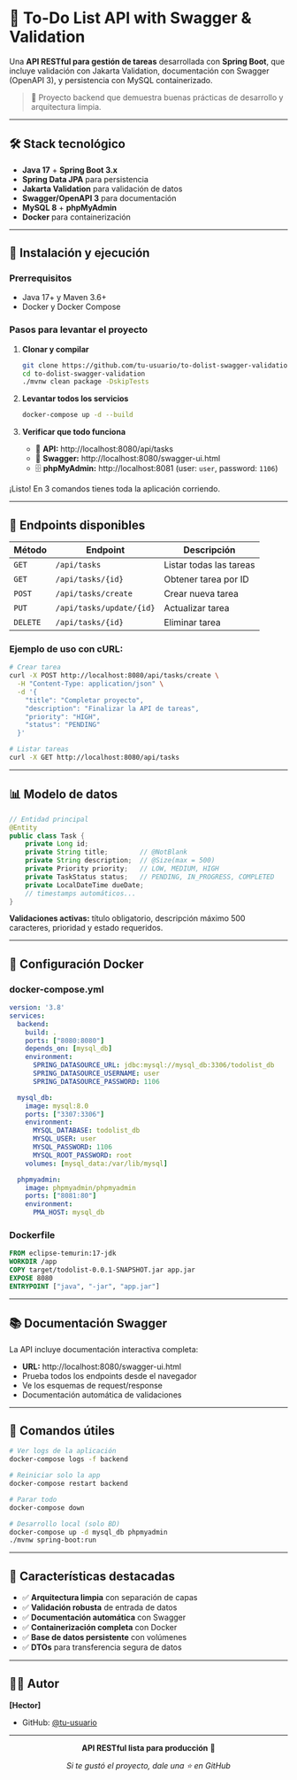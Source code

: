# 📝 To-Do List API with Swagger & Validation

Una **API RESTful para gestión de tareas** desarrollada con **Spring Boot**, que incluye validación con Jakarta Validation, documentación con Swagger (OpenAPI 3), y persistencia con MySQL containerizado.

> 🎯 Proyecto backend que demuestra buenas prácticas de desarrollo y arquitectura limpia.

---

## 🛠️ Stack tecnológico

- **Java 17** + **Spring Boot 3.x**
- **Spring Data JPA** para persistencia
- **Jakarta Validation** para validación de datos
- **Swagger/OpenAPI 3** para documentación
- **MySQL 8** + **phpMyAdmin**
- **Docker** para containerización

---

## 🚀 Instalación y ejecución

### Prerrequisitos
- Java 17+ y Maven 3.6+
- Docker y Docker Compose

### Pasos para levantar el proyecto

1. **Clonar y compilar**
   ```bash
   git clone https://github.com/tu-usuario/to-dolist-swagger-validation.git
   cd to-dolist-swagger-validation
   ./mvnw clean package -DskipTests
   ```

2. **Levantar todos los servicios**
   ```bash
   docker-compose up -d --build
   ```

3. **Verificar que todo funciona**
   - 🚀 **API:** http://localhost:8080/api/tasks
   - 📖 **Swagger:** http://localhost:8080/swagger-ui.html
   - 🗄️ **phpMyAdmin:** http://localhost:8081 (user: `user`, password: `1106`)

¡Listo! En 3 comandos tienes toda la aplicación corriendo.

---

## 🔗 Endpoints disponibles

| Método | Endpoint | Descripción |
|--------|----------|-------------|
| `GET` | `/api/tasks` | Listar todas las tareas |
| `GET` | `/api/tasks/{id}` | Obtener tarea por ID |
| `POST` | `/api/tasks/create` | Crear nueva tarea |
| `PUT` | `/api/tasks/update/{id}` | Actualizar tarea |
| `DELETE` | `/api/tasks/{id}` | Eliminar tarea |

### Ejemplo de uso con cURL:
```bash
# Crear tarea
curl -X POST http://localhost:8080/api/tasks/create \
  -H "Content-Type: application/json" \
  -d '{
    "title": "Completar proyecto",
    "description": "Finalizar la API de tareas",
    "priority": "HIGH",
    "status": "PENDING"
  }'

# Listar tareas
curl -X GET http://localhost:8080/api/tasks
```

---

## 📊 Modelo de datos

```java
// Entidad principal
@Entity
public class Task {
    private Long id;
    private String title;        // @NotBlank
    private String description;  // @Size(max = 500)
    private Priority priority;   // LOW, MEDIUM, HIGH
    private TaskStatus status;   // PENDING, IN_PROGRESS, COMPLETED
    private LocalDateTime dueDate;
    // timestamps automáticos...
}
```

**Validaciones activas:** título obligatorio, descripción máximo 500 caracteres, prioridad y estado requeridos.

---

## 🐳 Configuración Docker

### docker-compose.yml
```yaml
version: '3.8'
services:
  backend:
    build: .
    ports: ["8080:8080"]
    depends_on: [mysql_db]
    environment:
      SPRING_DATASOURCE_URL: jdbc:mysql://mysql_db:3306/todolist_db
      SPRING_DATASOURCE_USERNAME: user
      SPRING_DATASOURCE_PASSWORD: 1106

  mysql_db:
    image: mysql:8.0
    ports: ["3307:3306"]
    environment:
      MYSQL_DATABASE: todolist_db
      MYSQL_USER: user
      MYSQL_PASSWORD: 1106
      MYSQL_ROOT_PASSWORD: root
    volumes: [mysql_data:/var/lib/mysql]

  phpmyadmin:
    image: phpmyadmin/phpmyadmin
    ports: ["8081:80"]
    environment:
      PMA_HOST: mysql_db
```

### Dockerfile
```dockerfile
FROM eclipse-temurin:17-jdk
WORKDIR /app
COPY target/todolist-0.0.1-SNAPSHOT.jar app.jar
EXPOSE 8080
ENTRYPOINT ["java", "-jar", "app.jar"]
```

---

## 📚 Documentación Swagger

La API incluye documentación interactiva completa:
- **URL:** http://localhost:8080/swagger-ui.html
- Prueba todos los endpoints desde el navegador
- Ve los esquemas de request/response
- Documentación automática de validaciones

---

## 🧪 Comandos útiles

```bash
# Ver logs de la aplicación
docker-compose logs -f backend

# Reiniciar solo la app
docker-compose restart backend

# Parar todo
docker-compose down

# Desarrollo local (solo BD)
docker-compose up -d mysql_db phpmyadmin
./mvnw spring-boot:run
```

---

## 🎯 Características destacadas

- ✅ **Arquitectura limpia** con separación de capas
- ✅ **Validación robusta** de entrada de datos
- ✅ **Documentación automática** con Swagger
- ✅ **Containerización completa** con Docker
- ✅ **Base de datos persistente** con volúmenes
- ✅ **DTOs** para transferencia segura de datos

---

## 👨‍💻 Autor

**[Hector]**
- GitHub: [@tu-usuario](https://github.com/Chilaqui)

---

<div align="center">

**API RESTful lista para producción** 🚀

*Si te gustó el proyecto, dale una ⭐ en GitHub*

</div>